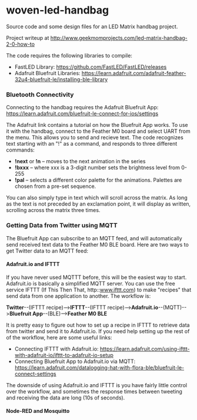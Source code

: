 # woven-led-handbag

Source code and some design files for an LED Matrix handbag project.

Project writeup at http://www.geekmomprojects.com/led-matrix-handbag-2-0-how-to

The code requires the following libraries to compile:

- FastLED Library: https://github.com/FastLED/FastLED/releases
- Adafruit Bluefruit Libraries:  https://learn.adafruit.com/adafruit-feather-32u4-bluefruit-le/installing-ble-library


### Bluetooth Connectivity
Connecting to the handbag requires the Adafruit Bluefruit App:  https://learn.adafruit.com/bluefruit-le-connect-for-ios/settings

The Adafruit link contains a tutorial on how the Bluefruit App works.  To use it with the handbag, 
connect to the Feather M0 board and select UART from the menu.  This allows you to send and recieve text.
The code recognizes text starting with an "!" as a command, and responds to three different commands:

- **!next** or **!n** – moves to the next animation in the series
- **!bxxx** – where xxx is a 3-digit number sets the brightness level from 0-255
- **!pal** – selects a different color palette for the animations.  Palettes are chosen from a pre-set sequence.

You can also simply type in text which will scroll across the matrix.  As long as the text is not preceded by an exclamation point, it will display as written, scrolling across the matrix three times.

### Getting Data from Twitter using MQTT
The Bluefruit App can subscribe to an MQTT feed, and will automatically send received text data to the Feather M0 BLE board. Here are two ways to get Twitter data to an MQTT feed:

#### Adafruit.io and IFTTT
If you have never used MQTTT before, this will be the easiest way to start.  Adafruit.io is basically a simplified MQTT server.  You can use the free service IFTTT (If This Then That, http::www.ifttt.com) to make "recipes" that send data from one application to another.  The workflow is:

**Twitter**--(IFTTT recipe)-->**IFTTT**--(IFTTT recipe)-->**Adafruit.io**--(MQTT)-->**Bluefruit App**--(BLE)-->**Feather M0 BLE**

It is pretty easy to figure out how to set up a recipe in IFTTT to retrieve data from twitter and send it to Adafruit.io.  If you need help setting up the rest of of the workflow, here are some useful links:
- Connecting IFTTT with Adafruit.io:  https://learn.adafruit.com/using-ifttt-with-adafruit-io/ifttt-to-adafruit-io-setup
- Connecting Bluefruit App to Adafruit.io via MQTT: https://learn.adafruit.com/datalogging-hat-with-flora-ble/bluefruit-le-connect-settings

The downside of using Adafruit.io and IFTTT is you have fairly little control over the workflow, and sometimes the response times between tweeting and receiving the data are long (10s of seconds).

#### Node-RED and Mosquitto
